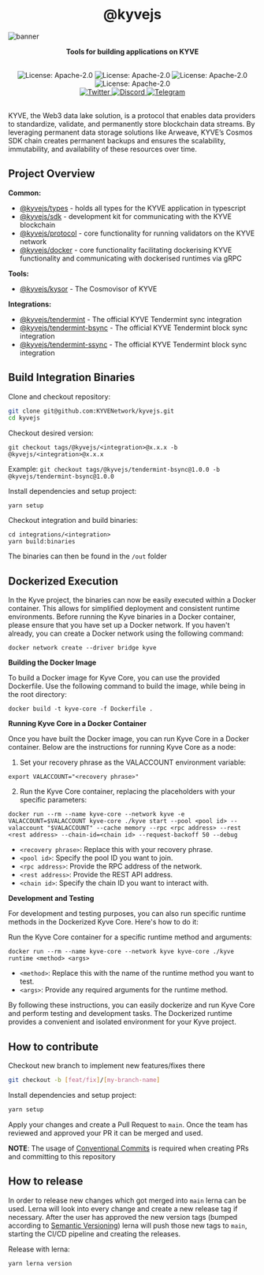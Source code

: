 <div align="center">
  <h1>@kyvejs</h1>
</div>

![banner](https://arweave.net/RkC-azeak1eOQGOLSaPNzHo-ORc-cWgnmdJnSScedFE)

<p align="center">
<strong>Tools for building applications on KYVE</strong>
</p>

<br/>

<div align="center">
  <img alt="License: Apache-2.0" src="https://badgen.net/github/license/KYVENetwork/kyvejs?color=green" />

  <img alt="License: Apache-2.0" src="https://badgen.net/github/stars/KYVENetwork/kyvejs?color=green" />

  <img alt="License: Apache-2.0" src="https://badgen.net/github/contributors/KYVENetwork/kyvejs?color=green" />

  <img alt="License: Apache-2.0" src="https://badgen.net/github/releases/KYVENetwork/kyvejs?color=green" />
</div>

<div align="center">
  <a href="https://twitter.com/KYVENetwork" target="_blank">
    <img alt="Twitter" src="https://badgen.net/badge/icon/twitter?icon=twitter&label" />
  </a>
  <a href="https://discord.com/invite/kyve" target="_blank">
    <img alt="Discord" src="https://badgen.net/badge/icon/discord?icon=discord&label" />
  </a>
  <a href="https://t.me/kyvenet" target="_blank">
    <img alt="Telegram" src="https://badgen.net/badge/icon/telegram?icon=telegram&label" />
  </a>
</div>

<br/>

KYVE, the Web3 data lake solution, is a protocol that enables data providers to standardize, validate, and permanently store blockchain data streams. By leveraging permanent data storage solutions like Arweave, KYVE’s Cosmos SDK chain creates permanent backups and ensures the scalability, immutability, and availability of these resources over time.

## Project Overview

**Common:**

- [@kyvejs/types](common/types/README.md) - holds all types for the KYVE application in typescript
- [@kyvejs/sdk](common/sdk/README.md) - development kit for communicating with the KYVE blockchain
- [@kyvejs/protocol](common/protocol/README.md) - core functionality for running validators on the KYVE network
- [@kyvejs/docker](common/docker/README.md) - core functionality facilitating dockerising KYVE functionality and communicating with dockerised runtimes via gRPC

**Tools:**

- [@kyvejs/kysor](tools/kysor/README.md) - The Cosmovisor of KYVE

**Integrations:**

- [@kyvejs/tendermint](integrations/tendermint/README.md) - The official KYVE Tendermint sync integration
- [@kyvejs/tendermint-bsync](integrations/tendermint-bsync/README.md) - The official KYVE Tendermint block sync integration
- [@kyvejs/tendermint-ssync](integrations/tendermint-ssync/README.md) - The official KYVE Tendermint block sync integration

## Build Integration Binaries

Clone and checkout repository:

```bash
git clone git@github.com:KYVENetwork/kyvejs.git
cd kyvejs
```

Checkout desired version:

```
git checkout tags/@kyvejs/<integration>@x.x.x -b @kyvejs/<integration>@x.x.x
```

Example: `git checkout tags/@kyvejs/tendermint-bsync@1.0.0 -b @kyvejs/tendermint-bsync@1.0.0`

Install dependencies and setup project:

```
yarn setup
```

Checkout integration and build binaries:

```
cd integrations/<integration>
yarn build:binaries
```

The binaries can then be found in the `/out` folder

## Dockerized Execution

In the Kyve project, the binaries can now be easily executed within a Docker container. This allows for simplified deployment and consistent runtime environments. Before running the Kyve binaries in a Docker container, please ensure that you have set up a Docker network. If you haven't already, you can create a Docker network using the following command:

```
docker network create --driver bridge kyve
```

**Building the Docker Image**

To build a Docker image for Kyve Core, you can use the provided Dockerfile. Use the following command to build the image, while being in the root directory:

```
docker build -t kyve-core -f Dockerfile .
```

**Running Kyve Core in a Docker Container**

Once you have built the Docker image, you can run Kyve Core in a Docker container. Below are the instructions for running Kyve Core as a node:

1. Set your recovery phrase as the VALACCOUNT environment variable:

```
export VALACCOUNT="<recovery phrase>"
```

2. Run the Kyve Core container, replacing the placeholders with your specific parameters:

```
docker run --rm --name kyve-core --network kyve -e VALACCOUNT=$VALACCOUNT kyve-core ./kyve start --pool <pool id> --valaccount "$VALACCOUNT" --cache memory --rpc <rpc address> --rest <rest address> --chain-id=<chain id> --request-backoff 50 --debug
```
- `<recovery phrase>`: Replace this with your recovery phrase.
- `<pool id>`: Specify the pool ID you want to join.
- `<rpc address>`: Provide the RPC address of the network.
- `<rest address>`: Provide the REST API address.
- `<chain id>`: Specify the chain ID you want to interact with.

**Development and Testing**

For development and testing purposes, you can also run specific runtime methods in the Dockerized Kyve Core. Here's how to do it:

Run the Kyve Core container for a specific runtime method and arguments:
```
docker run --rm --name kyve-core --network kyve kyve-core ./kyve runtime <method> <args>
```
- `<method>`: Replace this with the name of the runtime method you want to test.
- `<args>`: Provide any required arguments for the runtime method.

By following these instructions, you can easily dockerize and run Kyve Core and perform testing and development tasks. The Dockerized runtime provides a convenient and isolated environment for your Kyve project.






## How to contribute

Checkout new branch to implement new features/fixes there

```bash
git checkout -b [feat/fix]/[my-branch-name]
```

Install dependencies and setup project:

```bash
yarn setup
```

Apply your changes and create a Pull Request to `main`. Once the team has
reviewed and approved your PR it can be merged and used.

**NOTE**: The usage of [Conventional Commits](https://conventionalcommits.org) is required when creating PRs and committing to this repository

## How to release

In order to release new changes which got merged into `main` lerna can be used. Lerna will look into every change and create a new release tag if necessary. After the user has approved the new version tags (bumped according to [Semantic Versioning](https://semver.org/)) lerna will push those new tags to `main`, starting the CI/CD pipeline and creating the releases.

Release with lerna:

```
yarn lerna version
```
